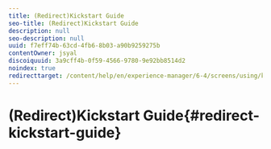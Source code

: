 ```yaml
---
title: (Redirect)Kickstart Guide
seo-title: (Redirect)Kickstart Guide
description: null
seo-description: null
uuid: f7eff74b-63cd-4fb6-8b03-a90b9259275b
contentOwner: jsyal
discoiquuid: 3a9cff4b-0f59-4566-9780-9e92bb8514d2
noindex: true
redirecttarget: /content/help/en/experience-manager/6-4/screens/using/kickstart-for-aem-screens
---
```


# (Redirect)Kickstart Guide{#redirect-kickstart-guide}


